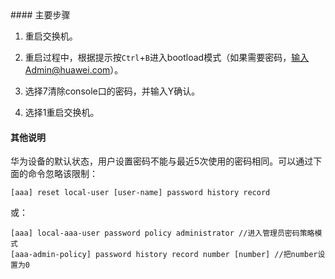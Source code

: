<!--markdown-->#### 主要步骤

1. 重启交换机。

2. 重启过程中，根据提示按`Ctrl`+`B`进入bootload模式（如果需要密码，输入Admin@huawei.com）。

3. 选择7清除console口的密码，并输入Y确认。

4. 选择1重启交换机。

#### 其他说明
华为设备的默认状态，用户设置密码不能与最近5次使用的密码相同。可以通过下面的命令忽略该限制：
```
[aaa] reset local-user [user-name] password history record
```
或：
```
[aaa] local-aaa-user password policy administrator //进入管理员密码策略模式
[aaa-admin-policy] password history record number [number] //把number设置为0
```	